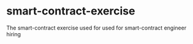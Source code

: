 # smart-contract-exercise
The smart-contract exercise used for used for smart-contract engineer hiring
